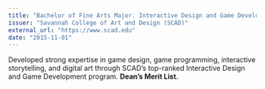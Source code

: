 ```yaml
---
title: "Bachelor of Fine Arts Major. Interactive Design and Game Development."
issuer: "Savannah College of Art and Design (SCAD)"
external_url: "https://www.scad.edu"
date: "2015-11-01"
---
```


Developed strong expertise in game design, game programming, interactive storytelling, and digital art through SCAD’s top-ranked Interactive Design and Game Development program. **Dean’s Merit List.**
